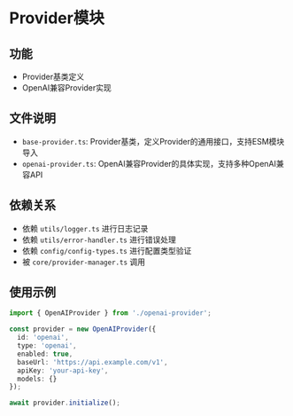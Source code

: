 # Provider模块

## 功能
- Provider基类定义
- OpenAI兼容Provider实现

## 文件说明
- `base-provider.ts`: Provider基类，定义Provider的通用接口，支持ESM模块导入
- `openai-provider.ts`: OpenAI兼容Provider的具体实现，支持多种OpenAI兼容API

## 依赖关系
- 依赖 `utils/logger.ts` 进行日志记录
- 依赖 `utils/error-handler.ts` 进行错误处理
- 依赖 `config/config-types.ts` 进行配置类型验证
- 被 `core/provider-manager.ts` 调用

## 使用示例
```typescript
import { OpenAIProvider } from './openai-provider';

const provider = new OpenAIProvider({
  id: 'openai',
  type: 'openai',
  enabled: true,
  baseUrl: 'https://api.example.com/v1',
  apiKey: 'your-api-key',
  models: {}
});

await provider.initialize();
```
